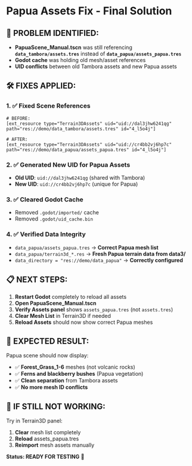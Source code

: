 # Papua Assets Fix - Final Solution

## 🎯 **PROBLEM IDENTIFIED:**
- **PapuaScene_Manual.tscn** was still referencing **`data_tambora/assets.tres`** instead of **`data_papua/assets_papua.tres`**
- **Godot cache** was holding old mesh/asset references
- **UID conflicts** between old Tambora assets and new Papua assets

## 🛠️ **FIXES APPLIED:**

### 1. ✅ **Fixed Scene References**
```godot
# BEFORE:
[ext_resource type="Terrain3DAssets" uid="uid://dal3jhw6241qg" path="res://demo/data_tambora/assets.tres" id="4_l5o4j"]

# AFTER:
[ext_resource type="Terrain3DAssets" uid="uid://cr4bb2vj6hp7c" path="res://demo/data_papua/assets_papua.tres" id="4_l5o4j"]
```

### 2. ✅ **Generated New UID for Papua Assets**
- **Old UID**: `uid://dal3jhw6241qg` (shared with Tambora)
- **New UID**: `uid://cr4bb2vj6hp7c` (unique for Papua)

### 3. ✅ **Cleared Godot Cache**
- Removed `.godot/imported/` cache
- Removed `.godot/uid_cache.bin`

### 4. ✅ **Verified Data Integrity**
- `data_papua/assets_papua.tres` → **Correct Papua mesh list**
- `data_papua/terrain3d_*.res` → **Fresh Papua terrain data from data3/**
- `data_directory = "res://demo/data_papua"` → **Correctly configured**

## 📋 **NEXT STEPS:**
1. **Restart Godot** completely to reload all assets
2. **Open PapuaScene_Manual.tscn**
3. **Verify Assets panel** shows `assets_papua.tres` (not `assets.tres`)
4. **Clear Mesh List** in Terrain3D if needed
5. **Reload Assets** should now show correct Papua meshes

## 🎯 **EXPECTED RESULT:**
Papua scene should now display:
- ✅ **Forest_Grass_1-6** meshes (not volcanic rocks)
- ✅ **Ferns and blackberry bushes** (Papua vegetation)  
- ✅ **Clean separation** from Tambora assets
- ✅ **No more mesh ID conflicts**

## 🚨 **IF STILL NOT WORKING:**
Try in Terrain3D panel:
1. **Clear** mesh list completely
2. **Reload** assets_papua.tres
3. **Reimport** mesh assets manually

**Status: READY FOR TESTING** 🚀
